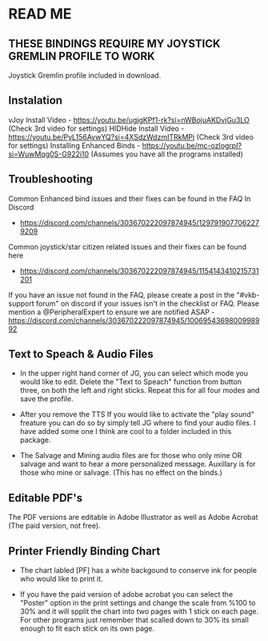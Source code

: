 # READ ME

## THESE BINDINGS REQUIRE MY JOYSTICK GREMLIN PROFILE TO WORK

Joystick Gremlin profile included in download.

## Instalation

vJoy Install Video - <https://youtu.be/ugjgKPf1-rk?si=nWBojuAKDvjGu3LO> (Check 3rd video for settings)
HIDHide Install Video - <https://youtu.be/PyL156AywYQ?si=4XSdzWdzmITRkMPi> (Check 3rd video for settings)
Installing Enhanced Binds - <https://youtu.be/mc-ozIogrpI?si=WuwMqg0S-G922i10> (Assumes you have all the programs installed)

## Troubleshooting

Common Enhanced bind issues and their fixes can be found in the FAQ In Discord

- <https://discord.com/channels/303670222097874945/1297919077062279209>

Common joystick/star citizen related issues and their fixes can be found here

- <https://discord.com/channels/303670222097874945/1154143410215731201>

If you have an issue not found in the FAQ, please create a post in the "#vkb-support forum" on discord if your issues isn't in the checklist or FAQ. Please mention a @PeripheralExpert to ensure we are notified ASAP - <https://discord.com/channels/303670222097874945/1006954369800998992>

## Text to Speach & Audio Files

- In the upper right hand corner of JG, you can select which mode you would like to edit. Delete the "Text to Speach" function from button three, on both the left and right sticks. Repeat this for all four modes and save the profile.

- After you remove the TTS If you would like to activate the "play sound" freature you can do so by simply tell JG where to find your audio files. I have added some one I think are cool to a folder included in this package.
- The Salvage and Mining audio files are for those who only mine OR salvage and want to hear a more personalized message. Auxillary is for those who mine or salvage. (This has no effect on the binds.)

## Editable PDF's

The PDF versions are editable in Adobe Illustrator as well as Adobe Acrobat (The paid version, not free).

## Printer Friendly Binding Chart

- The chart labled [PF] has a white backgound to conserve ink for people who would like to print it.

- If you have the paid version of adobe acrobat you can select the "Poster" option in the print settings and change the scale from %100 to 30% and it will spplit the chart into two pages with 1 stick on each page. For other programs just remember that scalled down to 30% its small enough to fit each stick on its own page.
